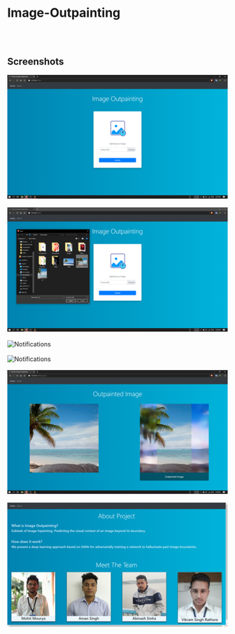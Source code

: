 # Image-Outpainting

<br><br>

## Screenshots

![Feed](https://raw.githubusercontent.com/MohitMourya/Image-Outpainting/master/Screenshots/1_home.png)
<br><br>
![Feed](https://raw.githubusercontent.com/MohitMourya/Image-Outpainting/master/Screenshots/2_browse.png)
<br><br>
![Notifications](https://raw.githubusercontent.com/Image-Outpainting/master/Screenshots/3_submit.png)
<br><br>
![Notifications](https://raw.githubusercontent.com/Image-Outpainting/master/Screenshots/4_result.png)
<br><br>
![Notifications](https://raw.githubusercontent.com/MohitMourya/Image-Outpainting/master/Screenshots/5_original.png)
<br><br>
![Notifications](https://raw.githubusercontent.com/MohitMourya/Image-Outpainting/master/Screenshots/6_about.png)
